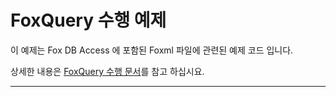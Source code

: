 ﻿# FoxQuery 수행 예제

이 예제는 Fox DB Access 에 포함된 Foxml 파일에 관련된 예제 코드 입니다.

상세한 내용은 [FoxQuery 수행 문서](https://neodeex.github.io/doc/dbaccess/foxquery/executing_query/)를 참고 하십시요.

---
